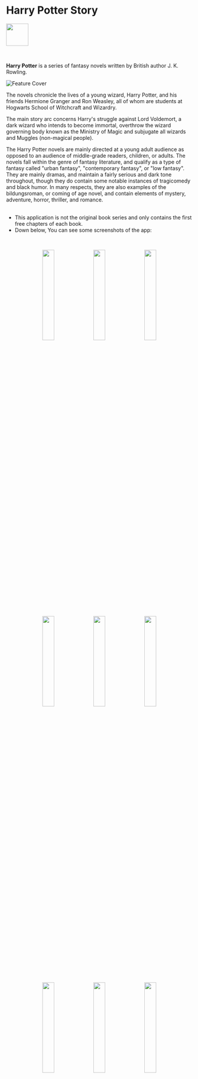# Harry Potter Story
[<img src="https://www.mediafire.com/convkey/d9b8/fsxygf0h3529aprzg.jpg" height="60" align="middle" />](https://drive.google.com/file/d/1rNMp6e5C4x-mk46h_gwS_Qirccclahhf/view?usp=sharing)

</br>

**Harry Potter** is a series of fantasy novels written by British author J. K. Rowling.
</br>

![Feature Cover](https://db3pap004files.storage.live.com/y4mQJwRY3y1fAnVWCGHsNQwv6lJz_xHC-QmvQU9UxHIAfHu7pGi91OAswrRaVvO67LXmX6Izco-ugPhkD2oNhD77ejDNnNy6K4_mIrs6vuNFXbbZIW7ETIhZ04W5mYGZg6KUnolEK-Y9fPzR_jWmMvVllLPLKF_NhJV3VSzfzDenJaEe6E6pk_zZYJ9CiUuCEJM?width=1024&height=500&cropmode=none)
</br>

The novels chronicle the lives of a young wizard, Harry Potter, and his friends Hermione Granger and Ron Weasley, all of whom are students at Hogwarts School of Witchcraft and Wizardry.

The main story arc concerns Harry's struggle against Lord Voldemort, a dark wizard who intends to become immortal, overthrow the wizard governing body known as the Ministry of Magic and subjugate all wizards and Muggles (non-magical people).

The Harry Potter novels are mainly directed at a young adult audience as opposed to an audience of middle-grade readers, children, or adults. The novels fall within the genre of fantasy literature, and qualify as a type of fantasy called "urban fantasy", "contemporary fantasy", or "low fantasy". They are mainly dramas, and maintain a fairly serious and dark tone throughout, though they do contain some notable instances of tragicomedy and black humor. In many respects, they are also examples of the bildungsroman, or coming of age novel, and contain elements of mystery, adventure, horror, thriller, and romance.
</br>
</br>

* This application is not the original book series and only contains the first free chapters of each book.
* Down below, You can see some screenshots of the app:
</br>
<p align="middle">
  <img src="https://db3pap004files.storage.live.com/y4m64WlWv8TGIa1Er5m1pMplT-o0NOlhhgGGAwXA2cjK3Mj5rxcOxLNyg6O4wN7TJnGKcFpoL56cmC549g7kK0LloP4zuBxrfw0OEs1543zk7-AxOm_aZ_jd2m606z4VLsI_QpfWMt3km_UmTlUk0j9gML9OWmrvVpCtF2i8Or_YSntUTi1SrjfYcUeCmh6BlCS?width=485&height=1024&cropmode=none" width="25%"/>
  &nbsp;
  <img src="https://db3pap004files.storage.live.com/y4mP5fDQVVQMa4qiwhY7jw7KSs8nX1A57r265VU4slm4Cq7zt16y_ZBzNP1xW54r0qHCpmTQMu7kWINBvWL_taei0ykPIYxmqs8xy2pJgUuIgvFLTpz3I5A05tRE249D2u7_06RqmqTK4OGx-c9acgondXe6ILSzdXYavUCtqwTVTziR3vHN4ZomQJVvDeXq6m5?width=485&height=1024&cropmode=none" width="25%"/>
  &nbsp;
  <img src="https://db3pap004files.storage.live.com/y4mZEat-sHhGXX2iBlj-TswuCKrxjo8Hydbbw_HzR4vDY6Bk_emb32yIm9SFWQZkdyxfITC0xSdSijMab22KJ6warNuu0syav1uLfX51DDziNGJjtSjDTvR7fyfiZRgu5vwEw2g7jEt0bSmyVwlYw5jBOksNZDA2sVj_PZoQrPcs1tTM5bMHO3apZKRMjMHHHdB?width=485&height=1024&cropmode=none" width="25%"/>
</p>
<p align="middle">
  <img src="https://db3pap004files.storage.live.com/y4moZzVcHkOJADcfcaeSbTwo35KpIyw01rcXCZxMpm1mJEhL7k6M0YRdvZYoEj7oZlDFkoyC0HfYBrAz2CsGFNw94B8-NtUo_yz6pI2wxdH_bhr7aoQudAmSLdIncnM3kVpP-59sx2E1aU0bx6WEzvSJL3xpbrs8EXXKJ2d1-agvgRzxWDrPbEkYYyCCSBdsc3h?width=485&height=1024&cropmode=none" width="25%"/>
  &nbsp;
  <img src="https://db3pap004files.storage.live.com/y4mzx_pNfHL_b22CwI6wmTeX2Fa346JtQop8nAsga-mD1rghVOe0YQDiOYi1h6iHOHC5sSDMx2gbZJ4twsMrF6qWZycHsSCZdY4QoMPA7ESiNgM38XYkKLMbozS39MLRxr-WnSoSiD2DxxX10FfWOs0W9iGzb3GVmmZijfbNWlYQvW8cVIEzrGhv3F9Gjolt9EA?width=485&height=1024&cropmode=none" width="25%"/>
  &nbsp;
  <img src="https://db3pap004files.storage.live.com/y4m69rJ4S_qT98JmZ2bHzi6fi1rxGr-bAge_SyBo89yeJ7n5daej2FTNZG12J0RlPIlXWNodmKVE3M9MmGJbqN8_Jg6NgFV140S3LJcnoXcBNTcbYX8I9nnjXzwpcU2HiBsy6I1Cr1IncdxzpcSgfBNi7vI8UepGp4eVeNvTFcExIYqEG4q01VGajJ5OAkrbqO2?width=485&height=1024&cropmode=none" width="25%"/>
</p>
<p align="middle">
  <img src="https://db3pap004files.storage.live.com/y4mWIgBHGb9kG44kOhFba1lXjLW11TSxFu2PVjClVq4ALKBEl9Np9iXvl2C9aZM9N0Ap1-7_kWI1W3FHgk3wYShO1Y3w0g7kM2bUB5btngtjkUWtWmBJqNBy6hr1er3PCgjClGmwXBlD80dPlpPlTs_OZOZY6YKeQkAiryTkQ5qgan34y0O4yZul3L5EAxYX5-b?width=485&height=1024&cropmode=none" width="25%"/>
  &nbsp;
  <img src="https://db3pap004files.storage.live.com/y4mWfBVnc2j5hfX1qogviokpK-h1j9CBM44s5G4sXQQfMwSqSDwiKEgpLC_lTtkHhNKI6islCzpY8P8qaKEO2D78SLk0PAn1saTGPcRuCfTfB-SpPVQE9fsioOSDjA4y__7tAU8pTYH71CybOttHxJIcpR32Zs5t1oV5q9pcdOufJXrNeBUsrlbPM7xEnfxBR6g?width=485&height=1024&cropmode=none" width="25%"/>
  &nbsp;
  <img src="https://db3pap004files.storage.live.com/y4mb2VxHeKTAU3wvwal-qV2c35XJJVQMXAkf7n-MEYXXjpWkhPomVxWgCZ4oCRvDjzgFLMqVsQtyIObInKC98ztNSAIAJV-X83_qCeg2MsdQ1749BrXEApEXlMBfoJG4VKAlr2IxKErpHL6uUbo8BvssRwNfUstlKNsN2n433daUF-VU5snH8V2ab09IC7kpAPO?width=485&height=1024&cropmode=none" width="25%"/>
</p>

